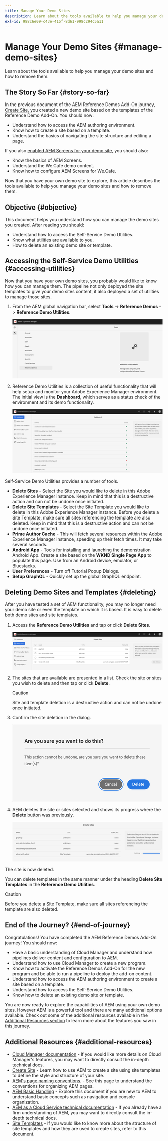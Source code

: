 ```yaml
---
title: Manage Your Demo Sites
description: Learn about the tools available to help you manage your demo sites and how to remove them.
exl-id: 988c6e09-c43e-415f-8d61-998c294c5a11
---
```

# Manage Your Demo Sites {#manage-demo-sites}

Learn about the tools available to help you manage your demo sites and how to remove them.

## The Story So Far {#story-so-far}

In the previous document of the AEM Reference Demos Add-On journey, [Create Site,](create-site.md) you created a new demo site based on the templates of the Reference Demo Add-On. You should now:

* Understand how to access the AEM authoring environment.
* Know how to create a site based on a template.
* Understand the basics of navigating the site structure and editing a page.

If you also [enabled AEM Screens for your demo site,](screens.md) you should also:

* Know the basics of AEM Screens.
* Understand the We.Cafe demo content.
* Know how to configure AEM Screens for We.Cafe.

Now that you have your own demo site to explore, this article describes the tools available to help you manage your demo sites and how to remove them.

## Objective {#objective}

This document helps you understand how you can manage the demo sites you created. After reading you should:

* Understand how to access the Self-Service Demo Utilities.
* Know what utilities are available to you.
* How to delete an existing demo site or template.

## Accessing the Self-Service Demo Utilities {#accessing-utilities}

Now that you have your own demo sites, you probably would like to know how you can manage them. The pipeline not only deployed the site templates to give your demo sites content, it also deployed a set of utilities to manage those sites.

1. From the AEM global navigation bar, select **Tools** -&gt; **Reference Demos** -&gt; **Reference Demo Utilities**.

   ![Self-Service Demo Utilities](assets/demo-utilities.png)

1. Reference Demo Utilities is a collection of useful functionality that will help setup and monitor your Adobe Experience Manager environment. The initial view is the **Dashboard**, which serves as a status check of the environment and its demo functionality.

   ![Dashboard](assets/dashboard.png)

Self-Service Demo Utilities provides a number of tools.

* **Delete Sites** - Select the Site you would like to delete in this Adobe Experience Manager instance. Keep in mind that this is a destructive action and can not be undone once initiated.
* **Delete Site Templates** - Select the Site Template you would like to delete in this Adobe Experience Manager instance. Before you delete a Site Template, make sure all sites referencing the template are also deleted. Keep in mind that this is a destructive action and can not be undone once initiated.
* **Prime Author Cache** - This will fetch several resources within the Adobe Experience Manager instance, speeding up their fetch times. It may take several seconds.
* **Android App** - Tools for installing and launching the demonstration Android App. Create a site based on the **WKND Single Page App** to populate this page. Use from an Android device, emulator, or Bluestacks.
* **User Preferences** - Turn off Tutorial Popup Dialogs.
* **Setup GraphQL** - Quickly set up the global GraphQL endpoint.

## Deleting Demo Sites and Templates {#deleting}

After you have tested a set of AEM functionality, you may no longer need your demo site or even the template on which it is based. It is easy to delete both demo sites and site templates.

1. Access the **Reference Demo Utilities** and tap or click **Delete Sites**.

   ![Delete sites](assets/delete-sites.png)

1. The sites that are available are presented in a list. Check the site or sites you wish to delete and then tap or click **Delete**.

   >[!CAUTION]
   >
   >Site and template deletion is a destructive action and can not be undone once initiated.

1. Confirm the site deletion in the dialog.

   ![Confirm site deletion](assets/confirm-site-delete.png)

1. AEM deletes the site or sites selected and shows its progress where the **Delete** button was previously.

   ![Delete progress](assets/delete-progress.png)

The site is now deleted.

You can delete templates in the same manner under the heading **Delete Site Templates** in the **Reference Demo Utilities**.

>[!CAUTION]
>
>Before you delete a Site Template, make sure all sites referencing the template are also deleted.

## End of the Journey? {#end-of-journey}

Congratulations! You have completed the AEM Reference Demos Add-On journey! You should now:

* Have a basic understanding of Cloud Manager and understand how pipelines deliver content and configuration to AEM.
* Understand how to use Cloud Manager to create a new program.
* Know how to activate the Reference Demos Add-On for the new program and be able to run a pipeline to deploy the add-on content.
* Understand how to access the AEM authoring environment to create a site based on a template.
* Understand how to access the Self-Service Demo Utilities.
* Know how to delete an existing demo site or template.

You are now ready to explore the capabilities of AEM using your own demo sites. However AEM is a powerful tool and there are many additional options available. Check out some of the additional resources available in the [Additional Resources section](#additional-resources) to learn more about the features you saw in this journey.

## Additional Resources {#additional-resources}

* [Cloud Manager documentation](https://experienceleague.adobe.com/docs/experience-manager-cloud-service/onboarding/onboarding-concepts/cloud-manager-introduction.html) - If you would like more details on Cloud Manager's features, you may want to directly consult the in-depth technical docs.
* [Create Site](/help/sites-cloud/administering/site-creation/create-site.md) - Learn how to use AEM to create a site using site templates to define the style and structure of your site.
* [AEM's page naming conventions](/help/sites-cloud/authoring/fundamentals/organizing-pages.md#page-name-restrictions-and-best-practices). - See this page to understand the conventions for organizing AEM pages.
* [AEM Basic Handling](/help/sites-cloud/authoring/getting-started/basic-handling.md) - Explore this document if you are new to AEM to understand basic concepts such as navigation and console organization.
* [AEM as a Cloud Service technical documentation](https://experienceleague.adobe.com/docs/experience-manager-cloud-service.html) - If you already have a firm understanding of AEM, you may want to directly consult the in-depth technical docs.
* [Site Templates](/help/sites-cloud/administering/site-creation/site-templates.md) - If you would like to know more about the structure of site templates and how they are used to create sites, refer to this document.
